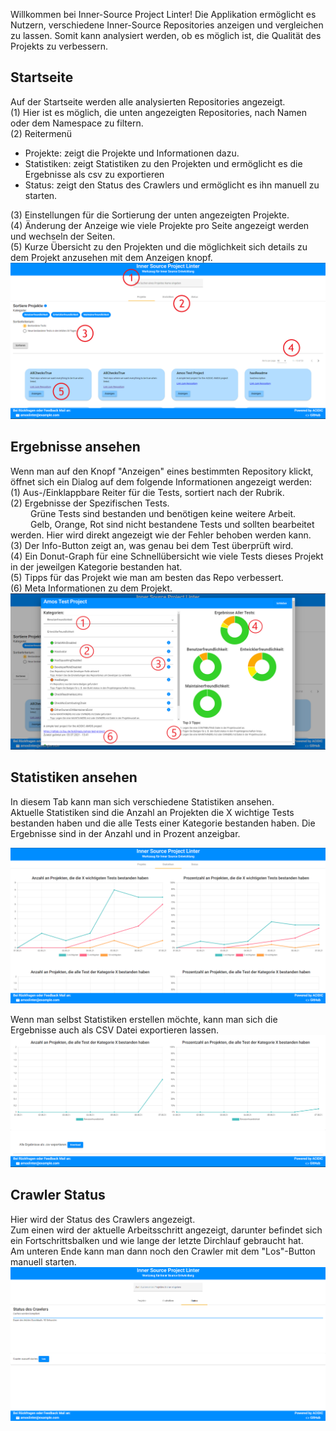 Willkommen bei Inner-Source Project Linter!
Die Applikation ermöglicht es Nutzern, verschiedene Inner-Source Repositories anzeigen und vergleichen zu lassen. Somit kann analysiert werden, ob es möglich ist, die Qualität des Projekts zu verbessern.

## Startseite

Auf der Startseite werden alle analysierten Repositories angezeigt. \
(1) Hier ist es möglich, die unten angezeigten Repositories, nach Namen oder dem Namespace zu filtern. \
(2) Reitermenü

- Projekte: zeigt die Projekte und Informationen dazu.
- Statistiken: zeigt Statistiken zu den Projekten und ermöglicht es die Ergebnisse als csv zu exportieren
- Status: zeigt den Status des Crawlers und ermöglicht es ihn manuell zu starten.

(3) Einstellungen für die Sortierung der unten angezeigten Projekte.\
(4) Änderung der Anzeige wie viele Projekte pro Seite angezeigt werden und wechseln der Seiten. \
(5) Kurze Übersicht zu den Projekten und die möglichkeit sich details zu dem Projekt anzusehen mit dem Anzeigen knopf.
![current_state_dashboard](assets/homepage_new.PNG)

## Ergebnisse ansehen

Wenn man auf den Knopf "Anzeigen" eines bestimmten Repository klickt, öffnet sich ein Dialog auf dem folgende Informationen angezeigt werden: \
(1) Aus-/Einklappbare Reiter für die Tests, sortiert nach der Rubrik. \
(2) Ergebnisse der Spezifischen Tests. \
&emsp;&emsp; Grüne Tests sind bestanden und benötigen keine weitere Arbeit. \
&emsp;&emsp; Gelb, Orange, Rot sind nicht bestandene Tests und sollten bearbeitet werden. Hier wird direkt angezeigt wie der Fehler behoben werden kann. \
(3) Der Info-Button zeigt an, was genau bei dem Test überprüft wird.\
(4) Ein Donut-Graph für eine Schnellübersicht wie viele Tests dieses Projekt in der jeweilgen Kategorie bestanden hat.\
(5) Tipps für das Projekt wie man am besten das Repo verbessert.\
(6) Meta Informationen zu dem Projekt.\
![current_state_dialog](assets/RepositoryDetails_new.PNG)

## Statistiken ansehen

In diesem Tab kann man sich verschiedene Statistiken ansehen. \
Aktuelle Statistiken sind die Anzahl an Projekten die X wichtige Tests bestanden haben und die alle Tests einer Kategorie bestanden haben.
Die Ergebnisse sind in der Anzahl und in Prozent anzeigbar. 

![current_state_dialog](assets/statistics_new.PNG)

Wenn man selbst Statistiken erstellen möchte, kann man sich die Ergebnisse auch als CSV Datei exportieren lassen.
![current_state_dialog](assets/statistics1_new.PNG)

## Crawler Status

Hier wird der Status des Crawlers angezeigt. \
Zum einen wird der aktuelle Arbeitsschritt angezeigt, darunter befindet sich ein Fortschrittsbalken und wie lange der letzte Dirchlauf gebraucht hat. \
Am unteren Ende kann man dann noch den Crawler mit dem "Los"-Button manuell starten. \
![current_state_dialog](assets/status.png)
